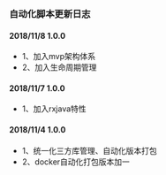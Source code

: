 ### 自动化脚本更新日志

#### 2018/11/8 1.0.0
- 1、加入mvp架构体系
- 2、加入生命周期管理

#### 2018/11/7 1.0.0
- 1、加入rxjava特性


#### 2018/11/4 1.0.0
- 1、统一化三方库管理、自动化版本打包
- 2、docker自动化打包版本加一
